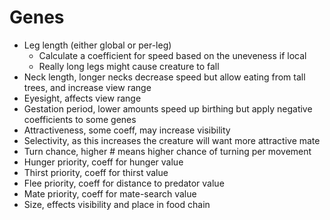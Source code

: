 # Genes

- Leg length (either global or per-leg)
  - Calculate a coefficient for speed based on the uneveness if local
  - Really long legs might cause creature to fall
- Neck length, longer necks decrease speed but allow eating from tall trees, and increase view range
- Eyesight, affects view range
- Gestation period, lower amounts speed up birthing but apply negative coefficients to some genes
- Attractiveness, some coeff, may increase visibility
- Selectivity, as this increases the creature will want more attractive mate
- Turn chance, higher # means higher chance of turning per movement
- Hunger priority, coeff for hunger value
- Thirst priority, coeff for thirst value
- Flee priority, coeff for distance to predator value
- Mate priority, coeff for mate-search value
- Size, effects visibility and place in food chain